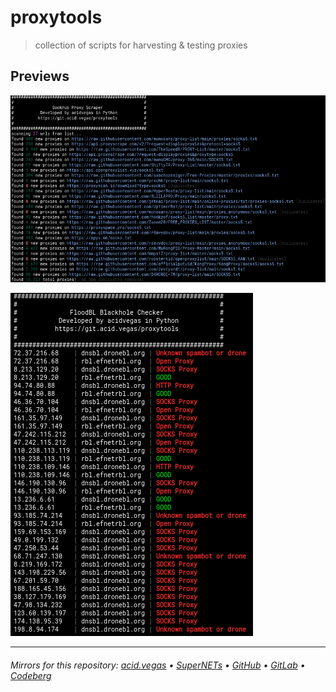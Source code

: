 # proxytools
> collection of scripts for harvesting & testing proxies

## Previews
![](.screens/sockhub.png)

![](.screens/floodbl.png)

___

###### Mirrors for this repository: [acid.vegas](https://git.acid.vegas/proxytools) • [SuperNETs](https://git.supernets.org/acidvegas/proxytools) • [GitHub](https://github.com/acidvegas/proxytools) • [GitLab](https://gitlab.com/acidvegas/proxytools) • [Codeberg](https://codeberg.org/acidvegas/proxytools)